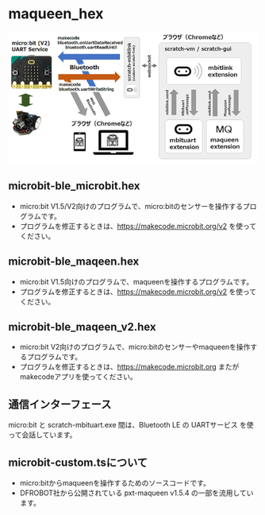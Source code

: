 # maqueen_hex

![](images/mbituart.png)

## microbit-ble_microbit.hex

- micro:bit V1.5/V2向けのプログラムで、micro:bitのセンサーを操作するプログラムです。
- プログラムを修正するときは、https://makecode.microbit.org/v2 を使ってください。

## microbit-ble_maqeen.hex

- micro:bit V1.5向けのプログラムで、maqueenを操作するプログラムです。
- プログラムを修正するときは、https://makecode.microbit.org/v2 を使ってください。

## microbit-ble_maqeen_v2.hex

- micro:bit V2向けのプログラムで、micro:bitのセンサーやmaqueenを操作するプログラムです。
- プログラムを修正するときは、https://makecode.microbit.org またが makecodeアプリを使ってください。

## 通信インターフェース

micro:bit と scratch-mbituart.exe 間は、Bluetooth LE の UARTサービス を使って会話しています。

## microbit-custom.tsについて

- micro:bitからmaqueenを操作するためのソースコードです。
- DFROBOT社から公開されている pxt-maqueen v1.5.4 の一部を流用しています。

